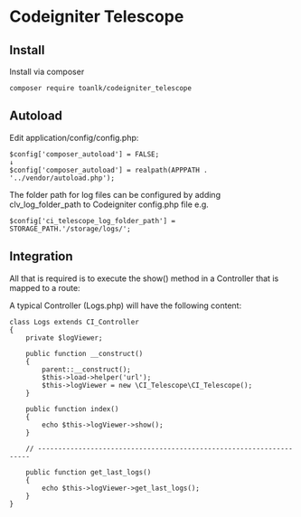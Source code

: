 # Codeigniter Telescope

Install
-----------------
Install via composer
```
composer require toanlk/codeigniter_telescope
```

Autoload
-----------------
Edit application/config/config.php:
```
$config['composer_autoload'] = FALSE;
↓
$config['composer_autoload'] = realpath(APPPATH . '../vendor/autoload.php');
```

The folder path for log files can be configured by adding clv_log_folder_path to Codeigniter config.php file e.g.
```
$config['ci_telescope_log_folder_path'] = STORAGE_PATH.'/storage/logs/';
```

Integration
-----------------
All that is required is to execute the show() method in a Controller that is mapped to a route:

A typical Controller (Logs.php) will have the following content:
```
class Logs extends CI_Controller
{
    private $logViewer;

    public function __construct()
	{
        parent::__construct(); 
        $this->load->helper('url');
        $this->logViewer = new \CI_Telescope\CI_Telescope();
    }

	public function index()
	{
        echo $this->logViewer->show();
    }

    // --------------------------------------------------------------------

    public function get_last_logs()
    {
        echo $this->logViewer->get_last_logs();
    }
}
```